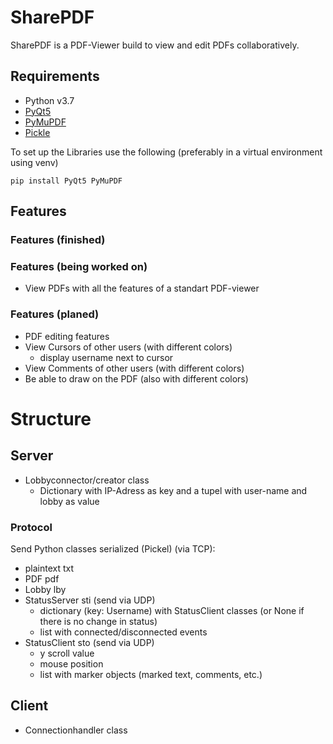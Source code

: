 # SharePDF

SharePDF is a PDF-Viewer build to view and edit PDFs collaboratively.

## Requirements

- Python v3.7
- [PyQt5](https://pypi.org/project/PyQt5/)
- [PyMuPDF](https://pypi.org/project/PyMuPDF/)
- [Pickle](https://docs.python.org/2/library/pickle.html)

To set up the Libraries use the following (preferably in a virtual environment using venv)

```shell
pip install PyQt5 PyMuPDF
```

## Features

### Features (finished)

### Features (being worked on)

- View PDFs with all the features of a standart PDF-viewer

### Features (planed)

- PDF editing features
- View Cursors of other users (with different colors)
    - display username next to cursor
- View Comments of other users (with different colors)
- Be able to draw on the PDF (also with different colors)

# Structure

## Server

- Lobbyconnector/creator class
    - Dictionary with IP-Adress as key and a tupel with user-name and lobby as value
    
### Protocol

Send Python classes serialized (Pickel) (via TCP):
 - plaintext txt
 - PDF pdf
 - Lobby lby
 - StatusServer sti (send via UDP)
    - dictionary (key: Username) with StatusClient classes (or None if there is no change in status)
    - list with connected/disconnected events
 - StatusClient sto (send via UDP)
    - y scroll value
    - mouse position
    - list with marker objects (marked text, comments, etc.)

## Client

- Connectionhandler class